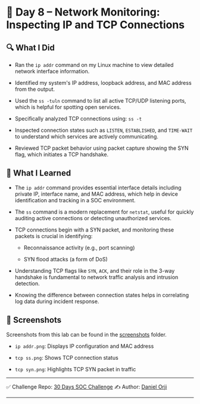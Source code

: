 # 📅 Day 8 – Network Monitoring: Inspecting IP and TCP Connections
## 🔍 What I Did
* Ran the `ip addr` command on my Linux machine to view detailed network interface information.

* Identified my system's IP address, loopback address, and MAC address from the output.

* Used the `ss -tuln` command to list all active TCP/UDP listening ports, which is helpful for spotting open services.

* Specifically analyzed TCP connections using:
    `ss -t`
* Inspected connection states such as `LISTEN`, `ESTABLISHED`, and `TIME-WAIT` to understand which services are actively communicating.

* Reviewed TCP packet behavior using packet capture showing the SYN flag, which initiates a TCP handshake.

## 🧠 What I Learned
* The `ip addr` command provides essential interface details including private IP, interface name, and MAC address, which help in device identification and tracking in a SOC environment.

* The `ss` command is a modern replacement for `netstat`, useful for quickly auditing active connections or detecting unauthorized services.

* TCP connections begin with a SYN packet, and monitoring these packets is crucial in identifying:

   * Reconnaissance activity (e.g., port scanning)

   * SYN flood attacks (a form of DoS)

* Understanding TCP flags like `SYN`, `ACK`, and their role in the 3-way handshake is fundamental to network traffic analysis and intrusion detection.

* Knowing the difference between connection states helps in correlating log data during incident response.

## 📸 Screenshots

Screenshots from this lab can be found in the [screenshots](./screenshots) folder.
* `ip addr.png`: Displays IP configuration and MAC address

* `tcp ss.png`: Shows TCP connection status

* `tcp syn.png`: Highlights TCP SYN packet in traffic

---

✅ Challenge Repo: [30 Days SOC Challenge](https://github.com/0xrajneesh/30-Days-SOC-Challenge-Beginner)
✍️ Author: [Daniel Orji](https://www.linkedin.com/in/danielorji1542002)

---
